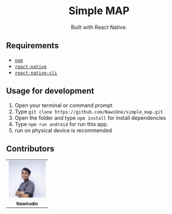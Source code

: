 <h1 align="center">Simple MAP</h1>
<p align="center">
  Built with React Native.
</p>


## Requirements
* [`npm`](https://www.npmjs.com/get-npm)
* [`react-native`](https://facebook.github.io/react-native/docs/getting-started)
* [`react-native-cli`](https://facebook.github.io/react-native/docs/getting-started)

## Usage for development
1. Open your terminal or command prompt
2. Type `git clone https://github.com/NawiOne/simple_map.git`
3. Open the folder and type `npm install` for install dependencies
4. Type `npm run android` for run this app. 
5. run on physical device is recommended

## Contributors
<center>
  <table>
    <tr>
      <td align="center">
        <a href="https://github.com/NawiOne">
          <img width="100" src="./src/asset/img/saya.jpg"><br/>
          <sub><b>Nawirudin</b></sub>
        </a>
      </td>
    </tr>
  </table>
</center>